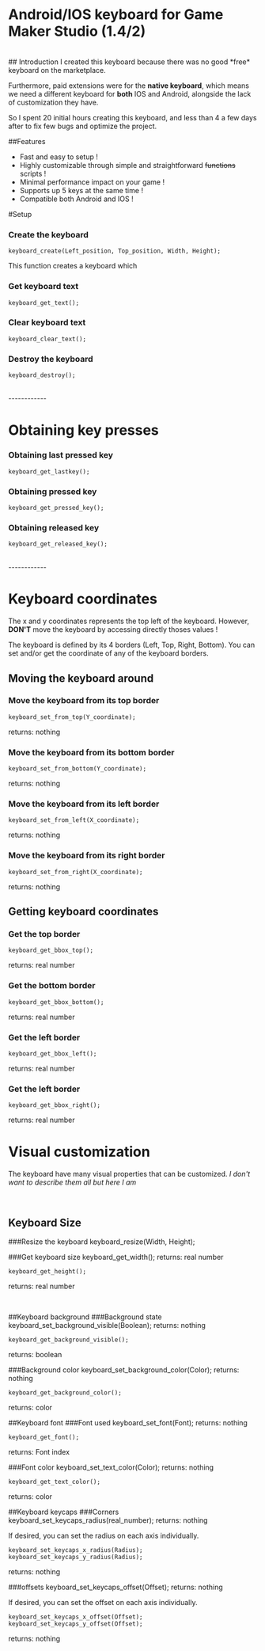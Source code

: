 # Android/IOS keyboard for Game Maker Studio (1.4/2)
<br>
## Introduction
I created this keyboard because there was no good *free* keyboard on the marketplace.

Furthermore, paid extensions were for the **native keyboard**, which means we need a different keyboard for **both** IOS and Android, alongside the lack of customization they have.

So I spent 20 initial hours creating this keyboard, and less than 4 a few days after to fix few bugs and optimize the project.

##Features
* Fast and easy to setup !
* Highly customizable through simple and straightforward ~~functions~~ scripts !
* Minimal performance impact on your game !
* Supports up 5 keys at the same time !
* Compatible both Android and IOS !

#Setup
### Create the keyboard
    keyboard_create(Left_position, Top_position, Width, Height);

This function creates a keyboard which 

### Get keyboard text
    keyboard_get_text();

### Clear keyboard text
    keyboard_clear_text();

### Destroy the keyboard
    keyboard_destroy();

<br>
------------
<br>

# Obtaining key presses
### Obtaining last pressed key
    keyboard_get_lastkey();

### Obtaining pressed key
    keyboard_get_pressed_key();

### Obtaining released key
    keyboard_get_released_key();


<br>
------------
<br>

# Keyboard coordinates
The x and y coordinates represents the top left of the keyboard.
However, **DON'T** move the keyboard by accessing directly thoses values !

The keyboard is defined by its 4 borders (Left, Top, Right, Bottom).
You can set and/or get the coordinate of any of the keyboard borders.

## Moving the keyboard around
### Move the keyboard from its top border
    keyboard_set_from_top(Y_coordinate);
returns: nothing

### Move the keyboard from its bottom border
    keyboard_set_from_bottom(Y_coordinate);
returns: nothing

### Move the keyboard from its left border
    keyboard_set_from_left(X_coordinate);
returns: nothing

### Move the keyboard from its right border
    keyboard_set_from_right(X_coordinate);
returns: nothing

## Getting keyboard coordinates
### Get the top border
    keyboard_get_bbox_top();
returns: real number

### Get the bottom border
    keyboard_get_bbox_bottom();
returns: real number

### Get the left border
    keyboard_get_bbox_left();
returns: real number

### Get the left border
    keyboard_get_bbox_right();
returns: real number

# Visual customization
The keyboard have many visual properties that can be customized.
*I don't want to describe them all but here I am*

<br>

## Keyboard Size
###Resize the keyboard
    keyboard_resize(Width, Height);

###Get keyboard size
    keyboard_get_width();
returns: real number

    keyboard_get_height();
returns: real number

<br>

##Keyboard background
###Background state
    keyboard_set_background_visible(Boolean);
returns: nothing

    keyboard_get_background_visible();
returns: boolean

###Background color
    keyboard_set_background_color(Color);
returns: nothing

    keyboard_get_background_color();
returns: color

##Keyboard font
###Font used
    keyboard_set_font(Font);
returns: nothing

    keyboard_get_font();
returns: Font index

###Font color
     keyboard_set_text_color(Color);
returns: nothing

    keyboard_get_text_color();
returns: color

##Keyboard keycaps
###Corners
    keyboard_set_keycaps_radius(real_number);
returns: nothing

If desired, you can set the radius on each axis individually.

    keyboard_set_keycaps_x_radius(Radius);
	keyboard_set_keycaps_y_radius(Radius);
returns: nothing

###offsets
    keyboard_set_keycaps_offset(Offset);
returns: nothing

If desired, you can set the offset on each axis individually.

    keyboard_set_keycaps_x_offset(Offset);
	keyboard_set_keycaps_y_offset(Offset);
returns: nothing











